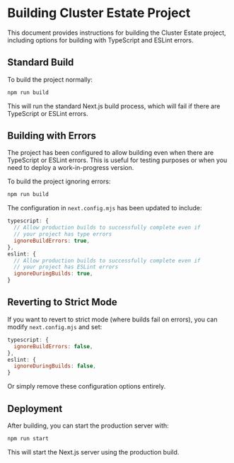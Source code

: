 # Building Cluster Estate Project

This document provides instructions for building the Cluster Estate project, including options for building with TypeScript and ESLint errors.

## Standard Build

To build the project normally:

```bash
npm run build
```

This will run the standard Next.js build process, which will fail if there are TypeScript or ESLint errors.

## Building with Errors

The project has been configured to allow building even when there are TypeScript or ESLint errors. This is useful for testing purposes or when you need to deploy a work-in-progress version.

To build the project ignoring errors:

```bash
npm run build
```

The configuration in `next.config.mjs` has been updated to include:

```javascript
typescript: {
  // Allow production builds to successfully complete even if
  // your project has type errors
  ignoreBuildErrors: true,
},
eslint: {
  // Allow production builds to successfully complete even if
  // your project has ESLint errors
  ignoreDuringBuilds: true,
}
```

## Reverting to Strict Mode

If you want to revert to strict mode (where builds fail on errors), you can modify `next.config.mjs` and set:

```javascript
typescript: {
  ignoreBuildErrors: false,
},
eslint: {
  ignoreDuringBuilds: false,
}
```

Or simply remove these configuration options entirely.

## Deployment

After building, you can start the production server with:

```bash
npm run start
```

This will start the Next.js server using the production build.
